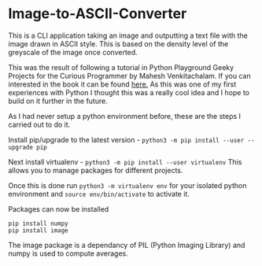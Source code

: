 # Image-to-ASCII-Converter
This is a CLI application taking an image and outputting a text file with the image drawn in ASCII style. This is based on the density level of the greyscale of the image once converted.

This was the result of following a tutorial in Python Playground Geeky Projects for the Curious Programmer by Mahesh Venkitachalam. If you can interested in the book it can be found [here.](https://nostarch.com/pythonplayground) As this was one of my first experiences with Python I thought this was a really cool idea and I hope to build on it further in the future. 

As I had never setup a python environment before, these are the steps I carried out to do it.

Install pip/upgrade to the latest version - `python3 -m pip install --user --upgrade pip` 

Next install virtualenv - `python3 -m pip install --user virtualenv` This allows you to manage packages for different projects.

Once this is done run `python3 -m virtualenv env` for your isolated python environment and `source env/bin/activate` to activate it.

Packages can now be installed
```
pip install numpy
pip install image
```

The image package is a dependancy of PIL (Python Imaging Library) and numpy is used to compute averages.




